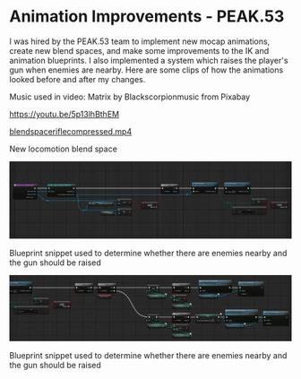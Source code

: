 # Animation Improvements - PEAK.53

I was hired by the PEAK.53 team to implement new mocap animations, create new blend spaces, and make some improvements to the IK and animation blueprints. I also implemented a system which raises the player's gun when enemies are nearby. Here are some clips of how the animations looked before and after my changes.

Music used in video: Matrix by Blackscorpionmusic from Pixabay

https://youtu.be/5p13lhBthEM

[blendspaceriflecompressed.mp4](blendspaceriflecompressed.mp4)

New locomotion blend space

![tactile-visions-bp1](tactile-visions-bp1.jpg)

Blueprint snippet used to determine whether there are enemies nearby and the gun should be raised

![tactile-visions-bp2](tactile-visions-bp2.jpg)

Blueprint snippet used to determine whether there are enemies nearby and the gun should be raised